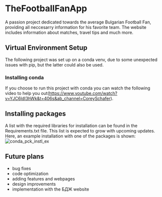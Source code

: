 # TheFootballFanApp
A passion project dedicated towards the average Bulgarian Football Fan, providing all neccesarry information for his favorite team. The website includes information about matches, travel tips and much more.

## Virtual Environment Setup
The following project was set up on a conda venv, due to some unexpected issues with pip, but the latter could also be used.

### Installing conda
If you choose to run this project with conda you can watch the following video to help you out(https://www.youtube.com/watch?v=YJC6ldI3hWk&t=406s&ab_channel=CoreySchafer). 

## Installing packages
A list with the required libraries for installation can be found in the Requirements.txt file. 
This list is expected to grow with upcoming updates.
Here, an example installation with one of the packages is shown:
![conda_pck_instl_ex](https://user-images.githubusercontent.com/71731579/193052792-542e7965-0fa3-4983-aab7-af72fdb6e407.PNG)


## Future plans
- bug fixes
- code optimization
- adding features and webpages
- design improvements
- implementation with the БДЖ website
